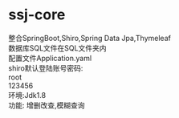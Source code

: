 # ssj-core  
整合SpringBoot,Shiro,Spring Data Jpa,Thymeleaf  
数据库SQL文件在SQL文件夹内  
配置文件Application.yaml  
shiro默认登陆账号密码:  
root  
123456  
环境:Jdk1.8  
功能: 增删改查,模糊查询  
